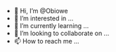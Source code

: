 - 👋 Hi, I’m @Obiowe
- 👀 I’m interested in ...
- 🌱 I’m currently learning ...
- 💞️ I’m looking to collaborate on ...
- 📫 How to reach me ...

<!---
Obiowe/Obiowe is a ✨ special ✨ repository because its `README.md` (this file) appears on your GitHub profile.
You can click the Preview link to take a look at your changes.
--->
